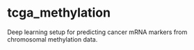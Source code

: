 # tcga_methylation
Deep learning setup for predicting cancer mRNA markers from chromosomal methylation data.
